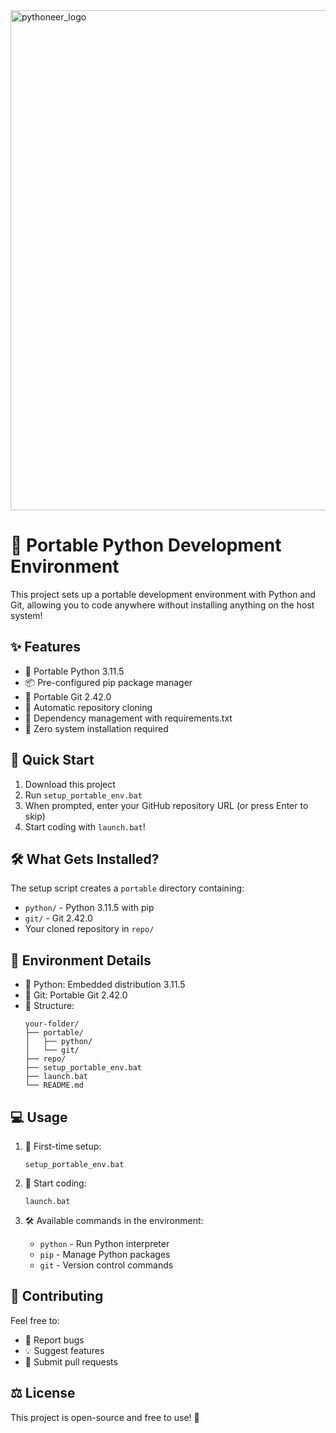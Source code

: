 

<img width="800" height="800" alt="pythoneer_logo" src="https://github.com/user-attachments/assets/c10603fb-2703-4747-b2b0-e86c0592d4b6" />



# 🚀 Portable Python Development Environment

This project sets up a portable development environment with Python and Git, allowing you to code anywhere without installing anything on the host system! 

## ✨ Features

- 🐍 Portable Python 3.11.5
- 📦 Pre-configured pip package manager
- 🌿 Portable Git 2.42.0
- 🔄 Automatic repository cloning
- 📝 Dependency management with requirements.txt
- 🎯 Zero system installation required

## 🚀 Quick Start

1. Download this project
2. Run `setup_portable_env.bat`
3. When prompted, enter your GitHub repository URL (or press Enter to skip)
4. Start coding with `launch.bat`!

## 🛠️ What Gets Installed?

The setup script creates a `portable` directory containing:
- `python/` - Python 3.11.5 with pip
- `git/` - Git 2.42.0
- Your cloned repository in `repo/`

## 📝 Environment Details

- 🐍 Python: Embedded distribution 3.11.5
- 🌿 Git: Portable Git 2.42.0
- 📂 Structure:
  ```
  your-folder/
  ├── portable/
  │   ├── python/
  │   └── git/
  ├── repo/
  ├── setup_portable_env.bat
  ├── launch.bat
  └── README.md
  ```

## 💻 Usage

1. 🔧 First-time setup:
   ```batch
   setup_portable_env.bat
   ```

2. 🚀 Start coding:
   ```batch
   launch.bat
   ```

3. 🛠️ Available commands in the environment:
   - `python` - Run Python interpreter
   - `pip` - Manage Python packages
   - `git` - Version control commands

## 🤝 Contributing

Feel free to:
- 🐛 Report bugs
- 💡 Suggest features
- 🔀 Submit pull requests

## ⚖️ License

This project is open-source and free to use! 🎉

